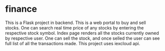 # finance

This is a Flask project in backend. This is a web portal to buy and sell stocks. One can search real time price of any stocks by entering the respective stock symbol. Index page renders all the stocks currently owned by respective user. One can sell the stock, and once selled the user can see full list of all the transactions made. This project uses iexcloud api.
